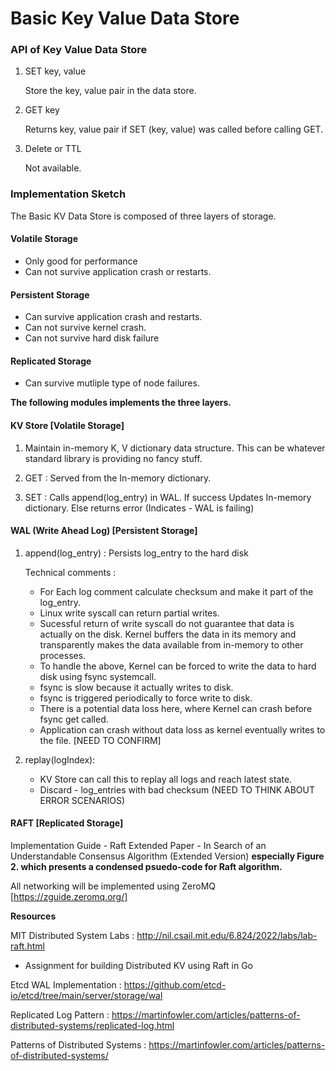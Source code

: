# Basic Key Value Data Store

### API of Key Value Data Store

1. SET key, value
   
   Store the key, value pair in the data store.

2. GET key
   
   Returns key, value pair if SET (key, value) was called before calling GET.


3. Delete or TTL

   Not available.


### **Implementation Sketch**

The Basic KV Data Store is composed of three layers of storage.

#### **Volatile Storage**

- Only good for performance
- Can not survive application crash or restarts.

#### **Persistent Storage**

- Can survive application crash and restarts.
- Can not survive kernel crash.
- Can not survive hard disk failure

#### **Replicated Storage**

- Can survive mutliple type of node failures.

**The following modules implements the three layers.**


#### **KV Store  [Volatile Storage]**

   1. Maintain in-memory K, V dictionary data structure. This can be whatever standard library is providing no fancy stuff.

   2. GET : Served from the In-memory dictionary.

   3. SET : Calls append(log_entry) in WAL.
      If success Updates In-memory dictionary.
            Else returns error (Indicates - WAL is failing)


#### **WAL (Write Ahead Log) [Persistent Storage]**

1.  append(log_entry) : Persists log_entry to the hard disk

    Technical comments : 
      - For Each log comment calculate checksum and make it part of the log_entry.
      - Linux write syscall can return partial writes.
      - Sucessful return of write syscall do not guarantee that data is actually on the disk. Kernel buffers the	data in its memory and transparently makes the data available from in-memory to other processes.
      - To handle the above, Kernel can be forced to write the data to hard disk using fsync systemcall.
      - fsync is slow because it actually writes to disk.
      - fsync is triggered periodically to force write to disk.
      - There is a potential data loss here,
        where Kernel can crash before fsync get called.
      - Application can crash without data loss as kernel eventually writes to the file. [NEED TO CONFIRM]


2.    replay(logIndex):
      - KV Store can call this to replay all logs and reach latest state.
      - Discard - log_entries with bad checksum (NEED TO THINK ABOUT ERROR SCENARIOS)
      
#### **RAFT [Replicated Storage]**

Implementation Guide - Raft Extended Paper - In Search of an Understandable Consensus Algorithm
(Extended Version) **especially Figure 2. which presents a condensed psuedo-code for Raft algorithm.**


All networking will be implemented using ZeroMQ [https://zguide.zeromq.org/]


**Resources**

MIT Distributed System Labs : http://nil.csail.mit.edu/6.824/2022/labs/lab-raft.html
- Assignment for building Distributed KV using Raft in Go

Etcd WAL Implementation : https://github.com/etcd-io/etcd/tree/main/server/storage/wal

Replicated Log Pattern : https://martinfowler.com/articles/patterns-of-distributed-systems/replicated-log.html

Patterns of Distributed Systems : https://martinfowler.com/articles/patterns-of-distributed-systems/




    
